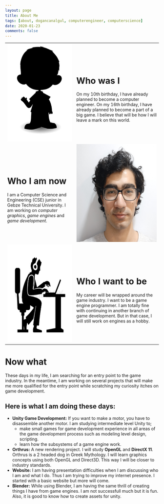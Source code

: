 ```yaml
---
layout: page
title: About Me
tags: [about, dogancanalgul, computerengineer, computerscience]
date: 2020-01-23
comments: false
---
```

<table> <tr> <td> <img src="/assets/img/about/sil.png" alt="Childhood" style="width:320px;height:320px;"> </td> <td> 
 <h1 > Who was I </h1>
On my 10th birthday, I have already planned to become a computer engineer. On my 16th birthday, I have already planned to become a part of a big game. I believe that will be how I will leave a mark on this world.
</td> </tr> 
<tr> <td> 
<h1> Who I am now </h1>
I am a Computer Science and Engineering (CSE) junior in Gebze Technical University. I am working on <i>computer graphics</i>, <i>game engines</i> and <i>game development</i>.
</td><td> <img src="/assets/img/about/about.png" alt="Dogancan Algul" style="width:320px;height:320px;"> </td>
</tr> <tr> <td> <img src="/assets/img/about/pro.png" alt="Dogancan Algul" style="width:320px;height:320px;"> </td><td> 
<h1> Who I want to be </h1> My career will be wrapped around the game industry. I want to be a game engine programmer. I am totally fine with continuing in another branch of game development. But in that case, I will still work on engines as a hobby. 
</td></tr></table>


# Now what  
These days in my life, I am searching for an entry point to the game industry. In the meantime, I am working on several projects that will make me more qualified for the entry point while scratching my curiosity itches on game development.
## Here is what I am doing these days:
- **Unity Game Development:** If you want to make a motor, you have to disassemble another motor. I am studying intermediate level Unity to;
    - make small games for game development experience in all areas of the game development process such as modeling level design, scripting.
    - learn how the subsystems of a game engine work. 
- **Orthrus:** A new rendering project. I will study **OpenGL** and **DirectX 11**. Orthrus is a 2 headed dog in Greek Mythology. I will learn graphics concepts using both OpenGL and Direct3D. This way I will be closer to industry standards.
- **Website:** I am having presentation difficulties when I am discussing who I am and what I do. Thus I am trying to improve my internet presence. I started with a basic website but more will come. 
- **Blender:** While using Blender, I am having the same thrill of creating things I have from game engines. I am not successfull much but it is fun. Also, it is good to know how to create assets for unity. 

